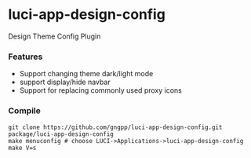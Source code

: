 # luci-app-design-config
Design Theme Config Plugin

### Features
- Support changing theme dark/light mode
- support display/hide navbar
- Support for replacing commonly used proxy icons

### Compile

```
git clone https://github.com/gngpp/luci-app-design-config.git package/luci-app-design-config
make menuconfig # choose LUCI->Applications->luci-app-design-config
make V=s
```
